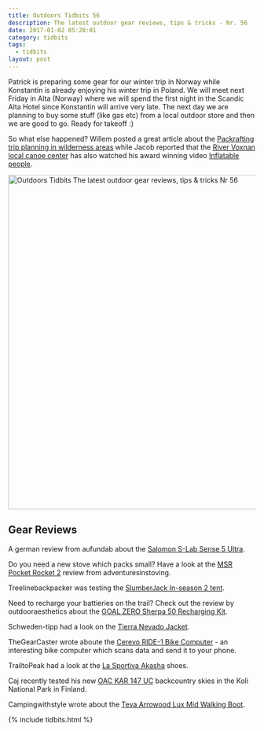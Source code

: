 ```yaml
---
title: Outdoors Tidbits 56
description: The latest outdoor gear reviews, tips & tricks - Nr. 56
date: 2017-01-02 05:28:01
category: tidbits
tags:
  - tidbits
layout: post
---
```


Patrick is preparing some gear for our winter trip in Norway while Konstantin is already enjoying his winter trip in Poland.
We will meet next Friday in Alta (Norway) where we will spend the first night in the Scandic Alta Hotel since Konstantin will arrive very late.
The next day we are planning to buy some stuff (like gas etc) from a local outdoor store and then we are good to go. Ready for takeoff :)

So what else happened? Willem posted a great article about the [Packrafting trip planning in wilderness areas](https://willemvandoorne.wordpress.com/2016/12/28/article-packrafting-planning-in-wilderness-areas/) while Jacob reported that the [River Voxnan local canoe center](https://www.facebook.com/permalink.php?story_fbid=1224397364279952&id=308188359234195) has also watched his award winning video [Inflatable people](https://vimeo.com/181259608).

<a data-flickr-embed="true"  href="https://www.flickr.com/photos/90204224@N07/16533526225/in/album-72157650525740543/" title="Outdoors Tidbits The latest outdoor gear reviews, tips & tricks Nr 56"><img src="https://c2.staticflickr.com/8/7305/16533526225_dcc67ed95f_b.jpg" width="1024" height="680" alt="Outdoors Tidbits The latest outdoor gear reviews, tips & tricks Nr 56"></a><script async src="//embedr.flickr.com/assets/client-code.js" charset="utf-8"></script>

<!--more-->


## Gear Reviews
A german review from aufundab about the [Salomon S-Lab Sense 5 Ultra](http://www.aufundab.eu/test/testbericht-salomon-s-lab-sense-5-ultra).

Do you need a new stove which packs small? Have a look at the [MSR Pocket Rocket 2](http://adventuresinstoving.blogspot.com/2016/12/review-new-msr-pocket-rocket-2.html) review from adventuresinstoving.

Treelinebackpacker was testing the [SlumberJack In-season 2 tent](https://treelinebackpacker.com/2016/12/29/slumberjack-in-season-2-tent-review/).

Need to recharge your battieries on the trail? Check out the review by outdooraesthetics about the [GOAL ZERO Sherpa 50 Recharging Kit](http://www.outdooraesthetics.org/outdoor-lab/goalzero-sherpa-50-solar-kit/).

Schweden-tipp had a look on the [Tierra Nevado Jacket](http://schweden-tipp.de/tierra-nevado-jacke-test/).

TheGearCaster wrote aboute the [Cerevo RIDE-1 Bike Computer](http://www.thegearcaster.com/2016/12/cerevo-ride-1-bike-computer.html) - an interesting bike computer which scans data and send it to your phone.

TrailtoPeak had a look at the [La Sportiva Akasha](https://trailtopeak.com/2016/12/23/gear-review-la-sportiva-akasha/) shoes.

Caj recently tested his new [OAC KAR 147 UC](http://caide.kuvat.fi/blog/57/Testing%2Bnew%2Bski's%2Bat%2BKoli%2BNational%2BPark/) backcountry skies in the Koli National Park in Finland.

Campingwithstyle wrote about the [Teva Arrowood Lux Mid Walking Boot](http://www.campingwithstyle.co.uk/teva-arrowood-lux-mid-walking-boot-review/).

{% include tidbits.html %}
